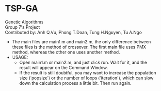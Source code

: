 # TSP-GA
Genetic Algorithms <br/>
Group 7's Project <br/>
Contributed by: Anh Q.Vu, Phong T.Doan, Tung H.Nguyen, Tu A.Ngo
* The main files are main1.m and main2.m, the only difference between these files is the method of crossover. The first main file uses PMX method, whereas the other one uses another method.
* USAGE:
  - Open main1.m or main2.m, and just click run. Wait for it, and the result will appear on the Command Window.
  - If the result is still doubtful, you may want to increase the population size ('popsize') or the number of loops ('iteration'), which can slow down the calculation process a little bit. Then run again.
